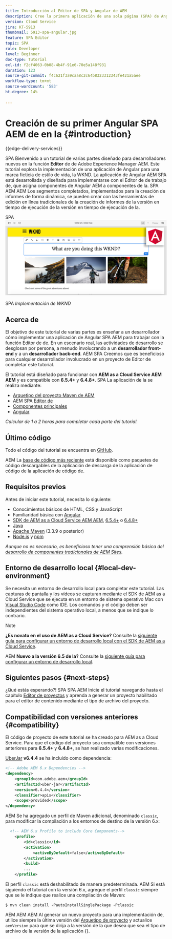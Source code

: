 ```yaml
---
title: Introducción al Editor de SPA y Angular de AEM
description: Cree la primera aplicación de una sola página (SPA) de Angular que se pueda editar en Adobe Experience Manager AEM con la SPA de WKND.
version: Cloud Service
jira: KT-5913
thumbnail: 5913-spa-angular.jpg
feature: SPA Editor
topic: SPA
role: Developer
level: Beginner
doc-type: Tutorial
exl-id: f2cf4063-0b08-4b4f-91e6-70e5a148f931
duration: 123
source-git-commit: f4c621f3a9caa8c2c64b8323312343fe421a5aee
workflow-type: tm+mt
source-wordcount: '583'
ht-degree: 14%

---
```


# Creación de su primer Angular SPA AEM de en la {#introduction}

{{edge-delivery-services}}

SPA Bienvenido a un tutorial de varias partes diseñado para desarrolladores nuevos en la función **Editor** de de Adobe Experience Manager AEM. Este tutorial explora la implementación de una aplicación de Angular para una marca ficticia de estilo de vida, la WKND. La aplicación de Angular AEM SPA está desarrollada y diseñada para implementarse con el Editor de de trabajo de, que asigna componentes de Angular AEM a componentes de la. SPA AEM AEM Los segmentos completados, implementados para la creación de informes de forma dinámica, se pueden crear con las herramientas de edición en línea tradicionales de la creación de informes de la versión en tiempo de ejecución de la versión en tiempo de ejecución de la.

SPA ![Se Implementó La Versión Final De La Implementación](assets/wknd-spa-implementation.png)

SPA *Implementación de WKND*

## Acerca de

El objetivo de este tutorial de varias partes es enseñar a un desarrollador cómo implementar una aplicación de Angular SPA AEM para trabajar con la función Editor de de. En un escenario real, las actividades de desarrollo se desglosan por persona, a menudo involucrando a un **desarrollador front-end** y a un **desarrollador back-end**. AEM SPA Creemos que es beneficioso para cualquier desarrollador involucrado en un proyecto de Editor de completar este tutorial.

El tutorial está diseñado para funcionar con **AEM as a Cloud Service AEM AEM** y es compatible con **6.5.4+** y **6.4.8+**. SPA La aplicación de la se realiza mediante:

* [Arquetipo del proyecto Maven de AEM](https://experienceleague.adobe.com/docs/experience-manager-core-components/using/developing/archetype/overview.html?lang=es)
* AEM SPA [Editor de](https://experienceleague.adobe.com/docs/experience-manager-65/developing/headless/spas/spa-walkthrough.html#content-editing-experience-with-spa)
* [Componentes principales](https://experienceleague.adobe.com/docs/experience-manager-core-components/using/introduction.html?lang=es)
* [Angular](https://angular.io/)

*Calcular de 1 a 2 horas para completar cada parte del tutorial.*

## Último código

Todo el código del tutorial se encuentra en [GitHub](https://github.com/adobe/aem-guides-wknd-spa).

AEM La [base de código más reciente](https://github.com/adobe/aem-guides-wknd-spa/releases) está disponible como paquetes de código descargables de la aplicación de descarga de la aplicación de código de la aplicación de código de.

## Requisitos previos

Antes de iniciar este tutorial, necesita lo siguiente:

* Conocimientos básicos de HTML, CSS y JavaScript
* Familiaridad básica con [Angular](https://angular.io/)
* [SDK de AEM as a Cloud Service AEM AEM](https://experienceleague.adobe.com/docs/experience-manager-learn/cloud-service/local-development-environment-set-up/aem-runtime.html#download-the-aem-as-a-cloud-service-sdk), [6.5.4+](https://helpx.adobe.com/experience-manager/aem-releases-updates.html#65) o [6.4.8+](https://helpx.adobe.com/experience-manager/aem-releases-updates.html#64)
* [Java](https://downloads.experiencecloud.adobe.com/content/software-distribution/en/general.html)
* [Apache Maven](https://maven.apache.org/) (3.3.9 o posterior)
* [Node.js](https://nodejs.org/en/) y [npm](https://www.npmjs.com/)

*Aunque no es necesario, es beneficioso tener una comprensión básica del [desarrollo de componentes tradicionales de AEM Sites](https://experienceleague.adobe.com/docs/experience-manager-learn/getting-started-wknd-tutorial-develop/overview.html?lang=es).*

## Entorno de desarrollo local {#local-dev-environment}

Se necesita un entorno de desarrollo local para completar este tutorial. Las capturas de pantalla y los vídeos se capturan mediante el SDK de AEM as a Cloud Service que se ejecuta en un entorno de sistema operativo Mac con [Visual Studio Code](https://code.visualstudio.com/) como IDE. Los comandos y el código deben ser independientes del sistema operativo local, a menos que se indique lo contrario.

>[!NOTE]
>
> **¿Es novato en el uso de AEM as a Cloud Service?** Consulte la [siguiente guía para configurar un entorno de desarrollo local con el SDK de AEM as a Cloud Service](https://experienceleague.adobe.com/docs/experience-manager-learn/cloud-service/local-development-environment-set-up/overview.html?lang=es).
>
> AEM **Nuevo a la versión 6.5 de la?** Consulte la [siguiente guía para configurar un entorno de desarrollo local](https://experienceleague.adobe.com/docs/experience-manager-learn/foundation/development/set-up-a-local-aem-development-environment.html?lang=es).

## Siguientes pasos {#next-steps}

¿Qué estás esperando?! SPA SPA AEM Inicie el tutorial navegando hasta el capítulo [Editor de proyectos](create-project.md) y aprenda a generar un proyecto habilitado para el editor de contenido mediante el tipo de archivo del proyecto.

## Compatibilidad con versiones anteriores {#compatibility}

El código de proyecto de este tutorial se ha creado para AEM as a Cloud Service. Para que el código del proyecto sea compatible con versiones anteriores para **6.5.4+** y **6.4.8+**, se han realizado varias modificaciones.

[UberJar](https://experienceleague.adobe.com/docs/experience-manager-65/developing/devtools/ht-projects-maven.html#what-is-the-uberjar) **v6.4.4** se ha incluido como dependencia:

```xml
<!-- Adobe AEM 6.x Dependencies -->
<dependency>
    <groupId>com.adobe.aem</groupId>
    <artifactId>uber-jar</artifactId>
    <version>6.4.4</version>
    <classifier>apis</classifier>
    <scope>provided</scope>
</dependency>
```

AEM Se ha agregado un perfil de Maven adicional, denominado `classic`, para modificar la compilación a los entornos de destino de la versión 6.x:

```xml
  <!-- AEM 6.x Profile to include Core Components-->
    <profile>
        <id>classic</id>
        <activation>
            <activeByDefault>false</activeByDefault>
        </activation>
        <build>
        ...
    </profile>
```

El perfil `classic` está deshabilitado de manera predeterminada. AEM Si está siguiendo el tutorial con la versión 6.x, agregue el perfil `classic` siempre que se le indique que realice una compilación de Maven:

```shell
$ mvn clean install -PautoInstallSinglePackage -Pclassic
```

AEM AEM AEM Al generar un nuevo proyecto para una implementación de, utilice siempre la última versión del [Arquetipo de proyecto](https://github.com/adobe/aem-project-archetype) y actualice `aemVersion` para que se dirija a la versión de la que desea que sea el tipo de archivo de la versión de la aplicación {}.
